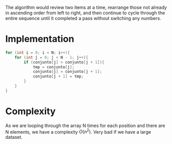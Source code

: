 The algorithm would review two items at a time, rearrange those not already in ascending order from left to right, and then continue to cycle through the entire sequence until it completed a pass without switching any numbers.
# Implementation

```C++
for (int i = 0; i < N; i++){
    for (int j = 0; j < N - 1; j++){
        if (conjunto[j] > conjunto[j + 1]){
            tmp = conjunto[j];
            conjunto[j] = conjunto[j + 1];
            conjunto[j + 1] = tmp;
        }
    }
}
```

# Complexity

As we are looping through the array N times for each position and there are N elements, we have a complexity $O(n^2)$. Very bad if we have a large dataset.
